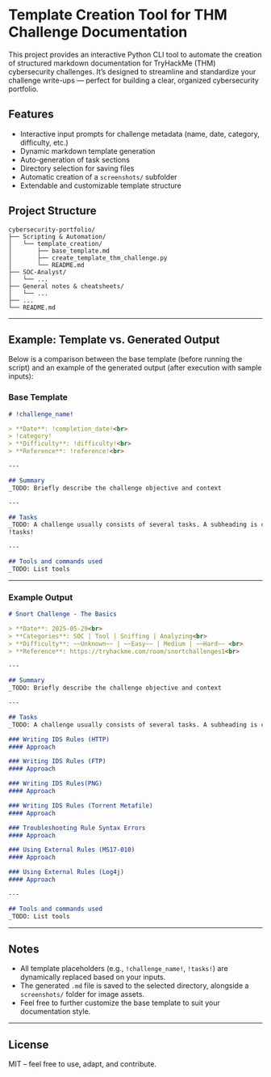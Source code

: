 # Template Creation Tool for THM Challenge Documentation

This project provides an interactive Python CLI tool to automate the creation of structured markdown documentation for TryHackMe (THM) cybersecurity challenges. It’s designed to streamline and standardize your challenge write-ups — perfect for building a clear, organized cybersecurity portfolio.

## Features

- Interactive input prompts for challenge metadata (name, date, category, difficulty, etc.)
- Dynamic markdown template generation
- Auto-generation of task sections
- Directory selection for saving files
- Automatic creation of a `screenshots/` subfolder
- Extendable and customizable template structure

## Project Structure

```
cybersecurity-portfolio/
├── Scripting & Automation/
│   └── template_creation/
│       ├── base_template.md
│       ├── create_template_thm_challenge.py
│       └── README.md
├── SOC-Analyst/
│   └── ...
├── General notes & cheatsheets/
│   └── ...
├── ...
└── README.md
```

---

## Example: Template vs. Generated Output

Below is a comparison between the base template (before running the script) and an example of the generated output (after execution with sample inputs):

### Base Template

```markdown
# !challenge_name!

> **Date**: !completion_date!<br>
> !category!
> **Difficulty**: !difficulty!<br>
> **Reference**: !reference!<br>

--- 

## Summary
_TODO: Briefly describe the challenge objective and context

---

## Tasks
_TODO: A challenge usually consists of several tasks. A subheading is created for each task, which consists of the task and approach.<br>
!tasks!

---

## Tools and commands used
_TODO: List tools
```

---

### Example Output

```markdown
# Snort Challenge - The Basics

> **Date**: 2025-05-29<br>
> **Categories**: SOC | Tool | Sniffing | Analyzing<br>
> **Difficulty**: ~~Unknown~~ | ~~Easy~~ | Medium | ~~Hard~~ <br>
> **Reference**: https://tryhackme.com/room/snortchallenges1<br>

--- 

## Summary
_TODO: Briefly describe the challenge objective and context

---

## Tasks
_TODO: A challenge usually consists of several tasks. A subheading is created for each task, which consists of the task and approach.<br>

### Writing IDS Rules (HTTP)  
#### Approach

### Writing IDS Rules (FTP)  
#### Approach

### Writing IDS Rules(PNG)  
#### Approach

### Writing IDS Rules (Torrent Metafile)  
#### Approach

### Troubleshooting Rule Syntax Errors  
#### Approach

### Using External Rules (MS17-010)  
#### Approach

### Using External Rules (Log4j)  
#### Approach

---

## Tools and commands used
_TODO: List tools
```

---

## Notes

- All template placeholders (e.g., `!challenge_name!`, `!tasks!`) are dynamically replaced based on your inputs.
- The generated `.md` file is saved to the selected directory, alongside a `screenshots/` folder for image assets.
- Feel free to further customize the base template to suit your documentation style.

---

## License

MIT – feel free to use, adapt, and contribute.
